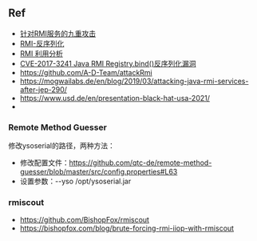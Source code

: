## Ref

- [针对RMI服务的九重攻击](https://xz.aliyun.com/t/7930)
- [RMI-反序列化](https://xz.aliyun.com/t/6660)
- [RMI 利用分析](https://mp.weixin.qq.com/s/5xHPCklm3IyBn7vc5_OiUA)
- [CVE-2017-3241 Java RMI Registry.bind()反序列化漏洞](http://www.code2sec.com/cve-2017-3241-java-rmi-registrybindfan-xu-lie-hua-lou-dong.html)
- https://github.com/A-D-Team/attackRmi
- https://mogwailabs.de/en/blog/2019/03/attacking-java-rmi-services-after-jep-290/
- https://www.usd.de/en/presentation-black-hat-usa-2021/
- 

### Remote Method Guesser
修改ysoserial的路径，两种方法：
- 修改配置文件：https://github.com/qtc-de/remote-method-guesser/blob/master/src/config.properties#L63
- 设置参数：--yso /opt/ysoserial.jar

### rmiscout
- https://github.com/BishopFox/rmiscout
- https://bishopfox.com/blog/brute-forcing-rmi-iiop-with-rmiscout
